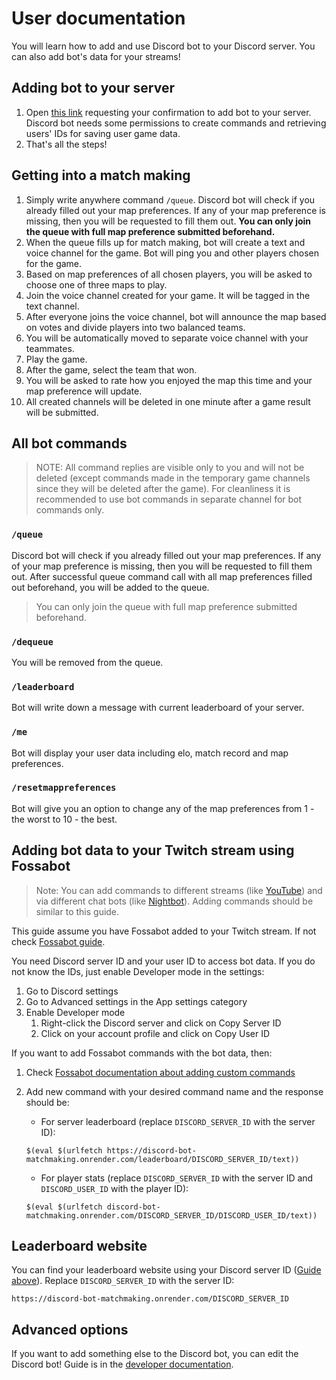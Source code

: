 # User documentation

You will learn how to add and use Discord bot to your Discord server. You can also add bot's data for your streams!

## Adding bot to your server

1. Open [this link](https://discord.com/oauth2/authorize?client_id=1082686062360526939) requesting your confirmation to add bot to your server. Discord bot needs some permissions to create commands and retrieving users' IDs for saving user game data.
2. That's all the steps!

## Getting into a match making

1. Simply write anywhere command `/queue`. Discord bot will check if you already filled out your map preferences. If any of your map preference is missing, then you will be requested to fill them out. **You can only join the queue with full map preference submitted beforehand.**
2. When the queue fills up for match making, bot will create a text and voice channel for the game. Bot will ping you and other players chosen for the game.
3. Based on map preferences of all chosen players, you will be asked to choose one of three maps to play.
4. Join the voice channel created for your game. It will be tagged in the text channel.
5. After everyone joins the voice channel, bot will announce the map based on votes and divide players into two balanced teams.
6. You will be automatically moved to separate voice channel with your teammates.
7. Play the game.
8. After the game, select the team that won.
9. You will be asked to rate how you enjoyed the map this time and your map preference will update.
10. All created channels will be deleted in one minute after a game result will be submitted.

## All bot commands

> NOTE: All command replies are visible only to you and will not be deleted (except commands made in the temporary game channels since they will be deleted after the game). For cleanliness it is recommended to use bot commands in separate channel for bot commands only.

### `/queue`

Discord bot will check if you already filled out your map preferences. If any of your map preference is missing, then you will be requested to fill them out. After successful queue command call with all map preferences filled out beforehand, you will be added to the queue.
> You can only join the queue with full map preference submitted beforehand.

### `/dequeue`

You will be removed from the queue.

### `/leaderboard`

Bot will write down a message with current leaderboard of your server.

### `/me`

Bot will display your user data including elo, match record and map preferences.

### `/resetmappreferences`

Bot will give you an option to change any of the map preferences from 1 - the worst to 10 - the best.

## Adding bot data to your Twitch stream using Fossabot

> Note: You can add commands to different streams (like [YouTube](https://studio.youtube.com/)) and via different chat bots (like [Nightbot](https://nightbot.tv/)). Adding commands should be similar to this guide.

This guide assume you have Fossabot added to your Twitch stream. If not check [Fossabot guide](https://docs.fossabot.com/getting-started).

You need Discord server ID and your user ID to access bot data. If you do not know the IDs, just enable Developer mode in the settings:

1. Go to Discord settings
2. Go to Advanced settings in the App settings category
3. Enable Developer mode
   1. Right-click the Discord server and click on Copy Server ID
   2. Click on your account profile and click on Copy User ID

If you want to add Fossabot commands with the bot data, then:

1. Check [Fossabot documentation about adding custom commands](https://docs.fossabot.com/commands/Creating-Commands)
2. Add new command with your desired command name and the response should be:
   - For server leaderboard (replace `DISCORD_SERVER_ID` with the server ID):

   ```$(eval $(urlfetch https://discord-bot-matchmaking.onrender.com/leaderboard/DISCORD_SERVER_ID/text))```

   - For player stats (replace `DISCORD_SERVER_ID` with the server ID and `DISCORD_USER_ID` with the player ID):
  
    ```$(eval $(urlfetch discord-bot-matchmaking.onrender.com/DISCORD_SERVER_ID/DISCORD_USER_ID/text))```

## Leaderboard website

You can find your leaderboard website using your Discord server ID ([Guide above]([displayName](https://github.com/spiduso/discord-bot-matchmaking/tree/main/documentations/user_documentation#adding-bot-data-to-your-twitch-stream-using-fossabot))). Replace `DISCORD_SERVER_ID` with the server ID:

```
https://discord-bot-matchmaking.onrender.com/DISCORD_SERVER_ID
```

## Advanced options

If you want to add something else to the Discord bot, you can edit the Discord bot! Guide is in the [developer documentation](https://github.com/spiduso/discord-bot-matchmaking/blob/main/documentations/developer_documentation/README.md).
